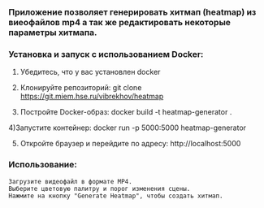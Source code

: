 ### Приложение позволяет генерировать хитмап (heatmap) из виеофайлов  mp4 а так же редактировать некоторые параметры хитмапа.

### Установка и запуск с использованием Docker:
1) Убедитесь, что у вас установлен docker

2) Клонируйте репозиторий:
    git clone https://git.miem.hse.ru/vibrekhov/heatmap
    
3) Постройте Docker-образ:
    docker build -t heatmap-generator .

4)Запустите контейнер:
    docker run -p 5000:5000 heatmap-generator

5) Откройте браузер и перейдите по адресу: http://localhost:5000

### Использование:
    Загрузите видеофайл в формате MP4.
    Выберите цветовую палитру и порог изменения сцены.
    Нажмите на кнопку "Generate Heatmap", чтобы создать хитмап.